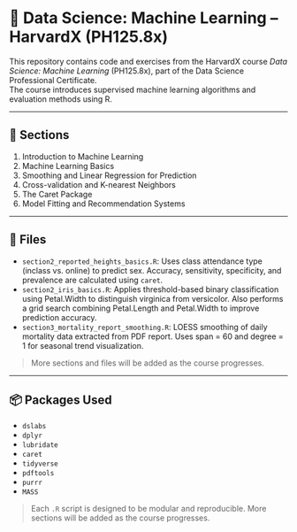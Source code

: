 # 🤖 Data Science: Machine Learning – HarvardX (PH125.8x)

This repository contains code and exercises from the HarvardX course *Data Science: Machine Learning* (PH125.8x), part of the Data Science Professional Certificate.  
The course introduces supervised machine learning algorithms and evaluation methods using R.

---

## 📅 Sections

1. Introduction to Machine Learning  
2. Machine Learning Basics  
3. Smoothing and Linear Regression for Prediction
4. Cross-validation and K-nearest Neighbors
5. The Caret Package
6. Model Fitting and Recommendation Systems

---

## 📁 Files

- `section2_reported_heights_basics.R`: Uses class attendance type (inclass vs. online) to predict sex. Accuracy, sensitivity, specificity, and prevalence are calculated using `caret`.
- `section2_iris_basics.R`: Applies threshold-based binary classification using Petal.Width to distinguish virginica from versicolor. Also performs a grid search combining Petal.Length and Petal.Width to improve prediction accuracy.
- `section3_mortality_report_smoothing.R`: LOESS smoothing of daily mortality data extracted from PDF report. Uses span = 60 and degree = 1 for seasonal trend visualization.

> More sections and files will be added as the course progresses.

---

## 📦 Packages Used

- `dslabs`
- `dplyr`
- `lubridate`
- `caret`
- `tidyverse`
- `pdftools`
- `purrr`
- `MASS`
  
> Each `.R` script is designed to be modular and reproducible. More sections will be added as the course progresses.
